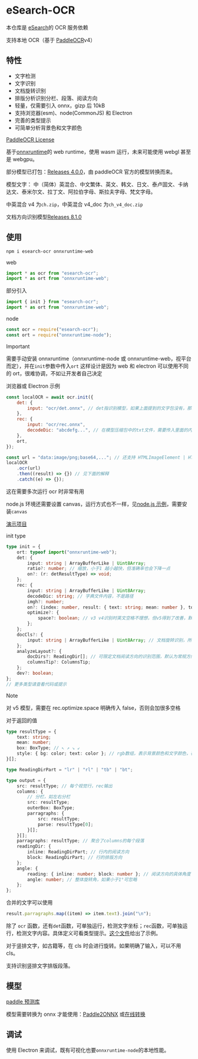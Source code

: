 # eSearch-OCR

本仓库是 [eSearch](https://github.com/xushengfeng/eSearch)的 OCR 服务依赖

支持本地 OCR（基于 [PaddleOCR](https://github.com/PaddlePaddle/PaddleOCR)v4）

## 特性

-   文字检测
-   文字识别
-   文档旋转识别
-   排版分析识别分栏、段落、阅读方向
-   轻量，仅需要引入 onnx，gizp 后 10kB
-   支持浏览器(esm)、node(CommonJS) 和 Electron
-   完善的类型提示
-   可简单分析背景色和文字颜色

[PaddleOCR License](https://github.com/PaddlePaddle/PaddleOCR/blob/release/2.4/LICENSE)

基于[onnxruntime](https://github.com/microsoft/onnxruntime)的 web runtime，使用 wasm 运行，未来可能使用 webgl 甚至是 webgpu。

部分模型已打包：[Releases 4.0.0](https://github.com/xushengfeng/eSearch-OCR/releases/tag/4.0.0)，由 paddleOCR 官方的模型转换而来。

模型文字： 中（简体）英混合、中文繁体、英文、韩文、日文、泰卢固文、卡纳达文、泰米尔文、拉丁文、阿拉伯字母、斯拉夫字母、梵文字母。

中英混合 v4 为`ch.zip`，中英混合 v4_doc 为`ch_v4_doc.zip`

文档方向识别模型[Releases 8.1.0](https://github.com/xushengfeng/eSearch-OCR/releases/tag/8.1.0)

## 使用

```shell
npm i esearch-ocr onnxruntime-web
```

web

```javascript
import * as ocr from "esearch-ocr";
import * as ort from "onnxruntime-web";
```

部分引入

```javascript
import { init } from "esearch-ocr";
import * as ort from "onnxruntime-web";
```

node

```javascript
const ocr = require("esearch-ocr");
const ort = require("onnxruntime-node");
```

> [!IMPORTANT]
> 需要手动安装 onnxruntime（onnxruntime-node 或 onnxruntime-web，视平台而定），并在`init`参数中传入`ort`
> 这样设计是因为 web 和 electron 可以使用不同的 ort，很难协调，不如让开发者自己决定

浏览器或 Electron 示例

```javascript
const localOCR = await ocr.init({
    det: {
        input: "ocr/det.onnx", // det指识别模型，如果上面提到的文字包没有，那就用中英混合的det（在ch.zip里）。
    },
    rec: {
        input: "ocr/rec.onnx",
        decodeDic: "abcdefg...", // 在模型压缩包中的txt文件，需要传入里面的内容而不是路径
    },
    ort,
});

const url = "data:image/png;base64,..."; // 还支持 HTMLImageElement | HTMLCanvasElement | ImageData
localOCR
    .ocr(url)
    .then((result) => {}) // 见下面的解释
    .catch((e) => {});
```

这在需要多次运行 ocr 时非常有用

node.js 环境还需要设置 canvas，运行方式也不一样，见[node.js 示例](./test/test_node.js)，需要安装`canvas`

[演示项目](https://github.com/xushengfeng/webocr)

init type

```typescript
type init = {
    ort: typeof import("onnxruntime-web");
    det: {
        input: string | ArrayBufferLike | Uint8Array;
        ratio?: number; // 缩放，小于1 越小越快，但准确率也会下降一点
        on?: (r: detResultType) => void;
    };
    rec: {
        input: string | ArrayBufferLike | Uint8Array;
        decodeDic: string; // 字典文件内容，不是路径
        imgh?: number;
        on?: (index: number, result: { text: string; mean: number }, total: number) => void;
        optimize?: {
            space?: boolean; // v3 v4识别时英文空格不理想，但v5得到了改善，默认为true，需要传入false来关闭
        };
    };
    docCls?: {
        input: string | ArrayBufferLike | Uint8Array; // 文档旋转识别，所有文字方向应该一致，各行不同向有待开发
    };
    analyzeLayout?: {
        docDirs?: ReadingDir[]; // 可限定文档阅读方向的识别范围，默认为常规方向和竖排方向
        columnsTip?: ColumnsTip;
    };
    dev?: boolean;
};
// 更多类型请查看代码或提示
```

> [!NOTE]
> 对 v5 模型，需要在 rec.optimize.space 明确传入 false，否则会加很多空格

对于返回的值

```ts
type resultType = {
    text: string;
    mean: number;
    box: BoxType; // ↖ ↗ ↘ ↙
    style: { bg: color; text: color }; // rgb数组，表示背景颜色和文字颜色，在简单移除文字时非常有用
}[];

type ReadingDirPart = "lr" | "rl" | "tb" | "bt";

type output = {
    src: resultType; // 每个视觉行，rec输出
    columns: {
        // 分栏，如左右分栏
        src: resultType;
        outerBox: BoxType;
        parragraphs: {
            src: resultType;
            parse: resultType[0];
        }[];
    }[];
    parragraphs: resultType; // 聚合了columns的每个段落
    readingDir: {
        inline: ReadingDirPart; // 行内的阅读方向
        block: ReadingDirPart; // 行的排版方向
    };
    angle: {
        reading: { inline: number; block: number }; // 阅读方向的具体角度
        angle: number; // 整体旋转角，如果小于1°可忽略
    };
};
```

合并的文字可以使用

```js
result.parragraphs.map((item) => item.text).join("\n");
```

除了 `ocr` 函数，还有`det`函数，可单独运行，检测文字坐标；`rec`函数，可单独运行，检测文字内容。具体定义可看类型提示。[这个文件](./test/test_import.js)给出了示例。

对于竖排文字，如古籍等，在 cls 时会进行旋转。如果明确了输入，可以不用 cls。

支持识别竖排文字排版段落。

## 模型

[paddle 预测库](https://paddle-inference.readthedocs.io/en/latest/user_guides/download_lib.html)

模型需要转换为 onnx 才能使用：[Paddle2ONNX](https://github.com/PaddlePaddle/Paddle2ONNX) 或[在线转换](https://www.paddlepaddle.org.cn/paddle/visualdl/modelconverter/x2paddle)

## 调试

使用 Electron 来调试，既有可视化也要`onnxruntime-node`的本地性能。
